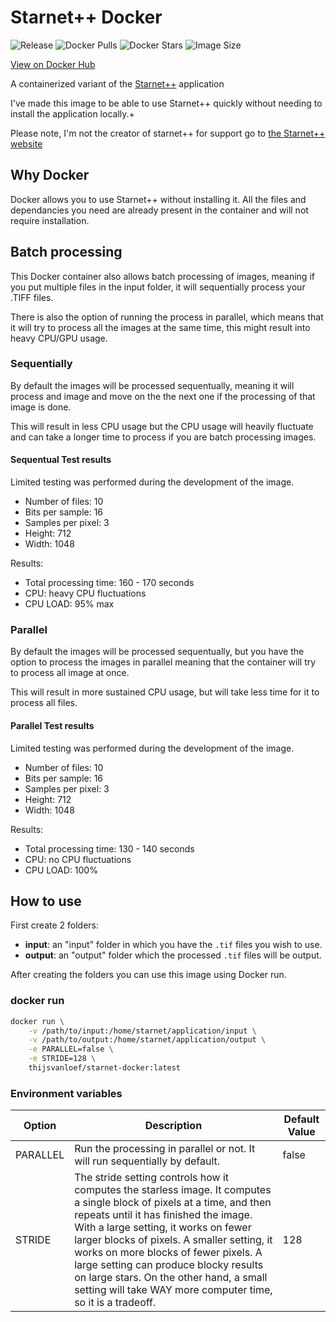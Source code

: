 # Starnet++ Docker

![Release](https://img.shields.io/github/v/release/thijsvanloef/starnet-docker)
![Docker Pulls](https://img.shields.io/docker/pulls/thijsvanloef/starnet-docker)
![Docker Stars](https://img.shields.io/docker/stars/thijsvanloef/starnet-docker)
![Image Size](https://img.shields.io/docker/image-size/thijsvanloef/starnet-docker/latest)

[View on Docker Hub](https://hub.docker.com/repository/docker/thijsvanloef/starnet-docker)

A containerized variant of the [Starnet++](https://www.starnetastro.com/) application

I've made this image to be able to use Starnet++ quickly without needing to install the application locally.+

Please note, I'm not the creator of starnet++ for support go to [the Starnet++ website](https://www.starnetastro.com/)

## Why Docker

Docker allows you to use Starnet++ without installing it. All the files and dependancies you need are already present in the container and will not require installation.

## Batch processing

This Docker container also allows batch processing of images, meaning if you put multiple files in the input folder, it will sequentially process your .TIFF files.

There is also the option of running the process in parallel, which means that it will try to process all the images at the same time, this might result into heavy CPU/GPU usage.

### Sequentially

By default the images will be processed sequentually, meaning it will process and image and move on the the next one if the processing of that image is done.

This will result in less CPU usage but the CPU usage will heavily fluctuate and can take a longer time to process if you are batch processing images.

#### Sequentual Test results

Limited testing was performed during the development of the image.

- Number of files: 10
- Bits per sample: 16
- Samples per pixel: 3
- Height: 712
- Width: 1048

Results:

- Total processing time: 160 - 170 seconds
- CPU: heavy CPU fluctuations
- CPU LOAD: 95% max

### Parallel

By default the images will be processed sequentually, but you have the option to process the images in parallel meaning that the container will try to process all image at once.

This will result in more sustained CPU usage, but will take less time for it to process all files.

#### Parallel Test results

Limited testing was performed during the development of the image.

- Number of files: 10
- Bits per sample: 16
- Samples per pixel: 3
- Height: 712
- Width: 1048

Results:

- Total processing time: 130 - 140 seconds
- CPU: no CPU fluctuations
- CPU LOAD: 100%

## How to use

First create 2 folders:

- **input**: an "input" folder in which you have the `.tif` files you wish to use.
- **output**: an "output" folder which the processed `.tif` files will be output.

After creating the folders you can use this image using Docker run.

### docker run

```bash
docker run \
    -v /path/to/input:/home/starnet/application/input \
    -v /path/to/output:/home/starnet/application/output \
    -e PARALLEL=false \
    -e STRIDE=128 \
    thijsvanloef/starnet-docker:latest
```

### Environment variables

| Option      | Description | Default Value |
| ----------- | ----------- | ----------- |
| PARALLEL      | Run the processing in parallel or not. It will run sequentially by default.       | false       |
| STRIDE   | The stride setting controls how it computes the starless image. It computes a single block of pixels at a time, and then repeats until it has finished the image. With a large setting, it works on fewer larger blocks of pixels. A smaller setting, it works on more blocks of fewer pixels. A large setting can produce blocky results on large stars. On the other hand, a small setting will take WAY more computer time, so it is a tradeoff.        | 128        |
